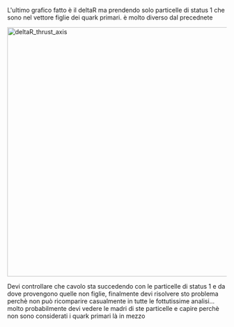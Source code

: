 L'ultimo grafico fatto è il deltaR ma prendendo solo particelle di status 1 che sono nel vettore figlie dei quark primari. è molto diverso dal precednete



<img width="796" height="572" alt="deltaR_thrust_axis" src="https://github.com/user-attachments/assets/e358d6cd-52ac-4beb-bdbc-f09437c4a737" />

Devi controllare che cavolo sta succedendo con le particelle di status 1 e da dove provengono quelle non figlie, finalmente devi risolvere sto problema perchè non può ricomparire casualmente in tutte le fottutissime analisi... molto probabilmente devi vedere le madri di ste particelle e capire perchè non sono considerati i quark primari là in mezzo
